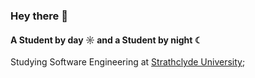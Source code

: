 ### Hey there 👋

#### A Student by day ☼ and a Student by night ☾

Studying Software Engineering at [Strathclyde University](https://www.strath.ac.uk/);<br>

